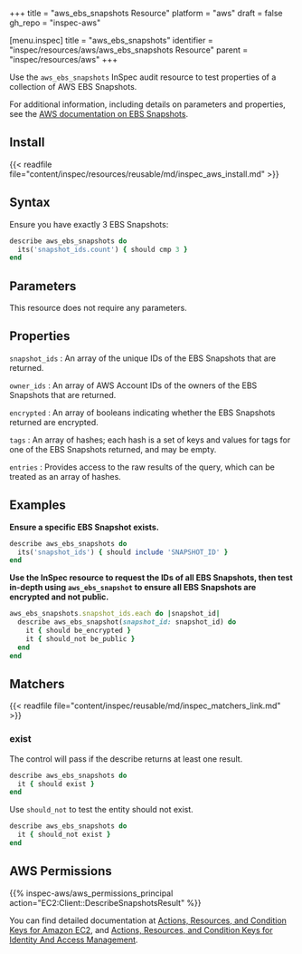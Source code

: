 +++
title = "aws_ebs_snapshots Resource"
platform = "aws"
draft = false
gh_repo = "inspec-aws"

[menu.inspec]
title = "aws_ebs_snapshots"
identifier = "inspec/resources/aws/aws_ebs_snapshots Resource"
parent = "inspec/resources/aws"
+++

Use the `aws_ebs_snapshots` InSpec audit resource to test properties of a collection of AWS EBS Snapshots.

For additional information, including details on parameters and properties, see the [AWS documentation on EBS Snapshots](https://docs.aws.amazon.com/AWSEC2/latest/UserGuide/EBSsnapshots.html).

## Install

{{< readfile file="content/inspec/resources/reusable/md/inspec_aws_install.md" >}}

## Syntax

 Ensure you have exactly 3 EBS Snapshots:

```ruby
describe aws_ebs_snapshots do
  its('snapshot_ids.count') { should cmp 3 }
end
```

## Parameters

This resource does not require any parameters.

## Properties

`snapshot_ids`
: An array of the unique IDs of the EBS Snapshots that are returned.

`owner_ids`
: An array of AWS Account IDs of the owners of the EBS Snapshots that are returned.

`encrypted`
: An array of booleans indicating whether the EBS Snapshots returned are encrypted.

`tags`
: An array of hashes; each hash is a set of keys and values for tags for one of the EBS Snapshots returned, and may be empty.

`entries`
: Provides access to the raw results of the query, which can be treated as an array of hashes.

## Examples

**Ensure a specific EBS Snapshot exists.**

```ruby
describe aws_ebs_snapshots do
  its('snapshot_ids') { should include 'SNAPSHOT_ID' }
end
```

**Use the InSpec resource to request the IDs of all EBS Snapshots, then test in-depth using `aws_ebs_snapshot` to ensure all EBS Snapshots are encrypted and not public.**

```ruby
aws_ebs_snapshots.snapshot_ids.each do |snapshot_id|
  describe aws_ebs_snapshot(snapshot_id: snapshot_id) do
    it { should be_encrypted }
    it { should_not be_public }
  end
end
```

## Matchers

{{< readfile file="content/inspec/reusable/md/inspec_matchers_link.md" >}}

### exist

The control will pass if the describe returns at least one result.

```ruby
describe aws_ebs_snapshots do
  it { should exist }
end
```

Use `should_not` to test the entity should not exist.

```ruby
describe aws_ebs_snapshots do
  it { should_not exist }
end
```

## AWS Permissions

{{% inspec-aws/aws_permissions_principal action="EC2:Client::DescribeSnapshotsResult" %}}

You can find detailed documentation at [Actions, Resources, and Condition Keys for Amazon EC2](https://docs.aws.amazon.com/IAM/latest/UserGuide/list_amazonec2.html), and [Actions, Resources, and Condition Keys for Identity And Access Management](https://docs.aws.amazon.com/IAM/latest/UserGuide/list_identityandaccessmanagement.html).
